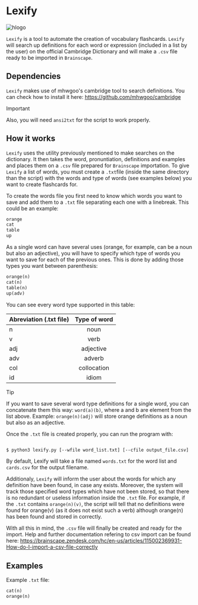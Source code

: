 # Lexify
![hlogo](https://github.com/user-attachments/assets/b2e516ec-0f5d-47f4-b0b7-49b1ce10f5ee)

`Lexify` is a tool to automate the creation of vocabulary flashcards. `Lexify` will search up definitions for each word or expression (included in a list by the user) on the official Cambridge Dictionary and will make a `.csv` file ready to be imported in `Brainscape`.

## Dependencies
`Lexify` makes use of mhwgoo's cambridge tool to search definitions. You can check how to install it here: https://github.com/mhwgoo/cambridge

>[!IMPORTANT]
>Also, you will need `ansi2txt` for the script to work properly.

## How it works
`Lexify` uses the utility previously mentioned to make searches on the dictionary. It then takes the word, pronuntiation, definitions and examples and places them on a `.csv` file prepared for `Brainscape` importation. To give `Lexify` a list of words, you must create a `.txt`file (inside the same directory than the script) with the words and type of words (see examples below) you want to create flashcards for.

To create the words file you first need to know which words you want to save and add them to a `.txt` file separating each one with a linebreak. This could be an example:
```txt
orange
cat
table
up
```

As a single word can have several uses (orange, for example, can be a noun but also an adjective), you will have to specify which type of words you want to save for each of the previous ones. This is done by adding those types you want between parenthesis:
```txt
orange(n)
cat(n)
table(n)
up(adv)
```
You can see every word type supported in this table:

| Abreviation (.txt file)   | Type of word  |
| ------------------------- |:-------------:|
| n                         | noun          |
| v                         | verb          |
| adj                       | adjective     |
| adv                       | adverb        |
| col                       | collocation   |
| id                        | idiom         |

>[!TIP]
>If you want to save several word type definitions for a single word, you can concatenate them this way: `word(a)(b)`, where a and b are element from the list above. Example: `orange(n)(adj)` will store orange definitions as a noun but also as an adjective.

Once the `.txt` file is created properly, you can run the program with:
```bash

$ python3 lexify.py [--wfile word_list.txt] [--cfile output_file.csv]
```
By default, Lexify will take a file named `words.txt` for the word list and `cards.csv` for the output filename.

Additionaly, `Lexify` will inform the user about the words for which any definition have been found, in case any exists. Moreover, the system will track those specified word types which have not been stored, so that there is no redundant or useless information inside the `.txt` file. For example, if the `.txt` contains `orange(n)(v)`, the script will tell that no definitions were found for orange(v) (as it does not exist such a verb) although orange(n) has been found and stored in correctly.

With all this in mind, the `.csv` file will finally be created and ready for the import. Help and further documentation refering to csv import can be found here: https://brainscape.zendesk.com/hc/en-us/articles/115002369931-How-do-I-import-a-csv-file-correctly

## Examples
Example `.txt` file:

```txt
cat(n)
orange(n)
